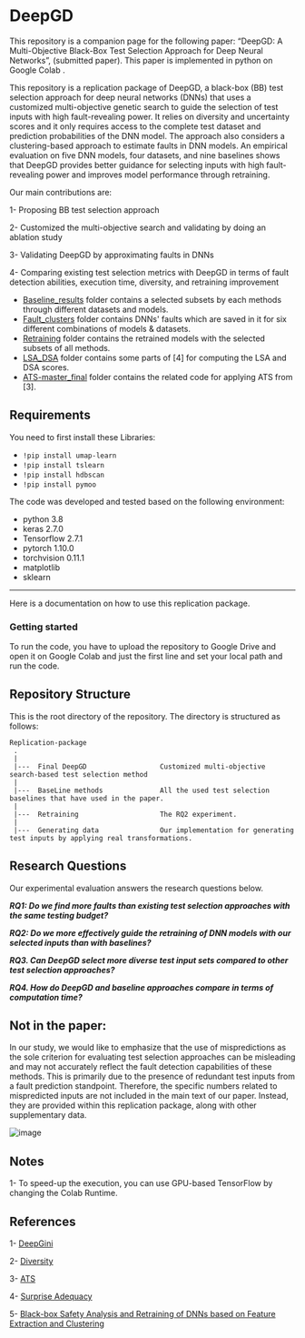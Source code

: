 # DeepGD
This repository is a companion page for the following paper:  “DeepGD: A Multi-Objective Black-Box Test Selection Approach for Deep Neural Networks”, (submitted paper).
This paper is implemented in python on Google Colab .

This repository is a replication package of DeepGD, a black-box (BB) test selection approach for deep neural networks (DNNs) that uses a customized multi-objective genetic search to guide the selection of test inputs with high fault-revealing power. It relies on diversity and uncertainty scores and it only requires 
access to the complete test dataset and prediction probabilities of the DNN model. 
The approach also considers a clustering-based approach to estimate faults in DNN models. 
An empirical evaluation on five DNN models, four datasets, and nine baselines shows that DeepGD provides better guidance for selecting 
inputs with high fault-revealing power and improves model performance through retraining.


Our main contributions are:

1- Proposing BB test selection approach

2- Customized the multi-objective search and validating by doing an ablation study

3- Validating DeepGD by approximating faults in DNNs

4- Comparing existing test selection metrics with DeepGD in terms of fault detection abilities, execution time, diversity, and retraining improvement 


* [Baseline_results](Baseline_results/) folder contains a selected subsets by each methods through different datasets and models.
* [Fault_clusters](Fault_clusters/) folder contains DNNs' faults which are saved in it for six different combinations of models & datasets.
* [Retraining](Retraining/) folder contains the retrained models with the selected subsets of all methods.
* [LSA_DSA](LSA_DSA/) folder contains some parts of [4] for computing the LSA and DSA scores.
* [ATS-master_final](ATS-master_final/) folder contains the related code for applying ATS from [3].

Requirements
---------------
You need to first install these Libraries:
  - `!pip install umap-learn`
  - `!pip install tslearn`
  - `!pip install hdbscan`
  - `!pip install pymoo`

The code was developed and tested based on the following environment:

- python 3.8
- keras 2.7.0
- Tensorflow 2.7.1
- pytorch 1.10.0
- torchvision 0.11.1
- matplotlib
- sklearn

---------------
Here is a documentation on how to use this replication package.

### Getting started

To run the code, you have to upload the repository to Google Drive and open it on Google Colab and just the first line and set your local path and run the code.





Repository Structure
---------------
This is the root directory of the repository. The directory is structured as follows:

    Replication-package
     .
     |
     |---  Final DeepGD                  Customized multi-objective search-based test selection method
     |
     |---  BaseLine methods              All the used test selection baselines that have used in the paper.
     |
     |---  Retraining                    The RQ2 experiment.
     |
     |---  Generating data               Our implementation for generating test inputs by applying real transformations.
     
     
  

Research Questions
---------------
Our experimental evaluation answers the research questions below.

_**RQ1: Do we find more faults than existing test selection approaches with the same testing budget?**_

_**RQ2:  Do we more effectively guide the retraining of DNN
models with our selected inputs than with baselines?**_

_**RQ3. Can DeepGD select more diverse test input sets compared to other test selection approaches?**_

_**RQ4. How do DeepGD and baseline approaches compare in terms of computation time?**_


Not in the paper:
-----
In our study, we would like to emphasize that the use of mispredictions as the sole criterion for evaluating test selection approaches can be misleading and may not accurately reflect the fault detection capabilities of these methods. This is primarily due to the presence of redundant test inputs from a fault prediction standpoint. Therefore, the specific numbers related to mispredicted inputs are not included in the main text of our paper. Instead, they are provided within this replication package, along with other supplementary data.


![image](https://github.com/ZOE-CA/DeepGD/assets/109688199/cdcbc3b1-dc47-418a-8ba5-196100d156f0)



Notes
-----

1- To speed-up the execution, you can use GPU-based TensorFlow by changing the Colab Runtime.

References
-----
1- [DeepGini](https://dl.acm.org/doi/abs/10.1145/3395363.3397357)

2- [Diversity](https://www.researchgate.net/publication/357301807_Black-Box_Testing_of_Deep_Neural_Networks_through_Test_Case_Diversity)

3- [ATS](https://conf.researchr.org/details/icse-2022/icse-2022-papers/184/Adaptive-Test-Selection-for-Deep-Neural-Networks)

4- [Surprise Adequacy](https://github.com/coinse/sadl)

5- [Black-box Safety Analysis and Retraining of DNNs based on Feature Extraction and Clustering](https://www.semanticscholar.org/paper/Black-box-Safety-Analysis-and-Retraining-of-DNNs-on-Attaoui-Fahmy/a29c208751555a4c2d4874070b8555fc53e5a414)
